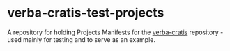 # verba-cratis-test-projects

A repository for holding Projects Manifests for the [verba-cratis](https://github.com/nicc777/verba-cratis) repository - used mainly for testing and to serve as an example.


